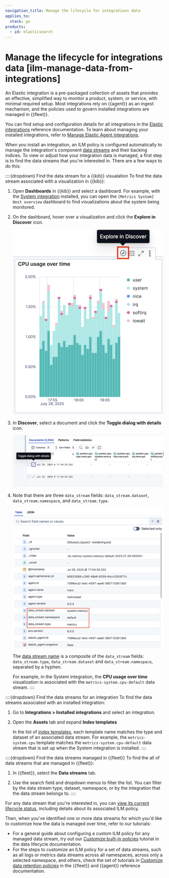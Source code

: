 ```yaml
---
navigation_title: Manage the lifecycle for integrations data
applies_to:
  stack: ga
products:
  - id: elasticsearch
---
```


# Manage the lifecycle for integrations data [ilm-manage-data-from-integrations]

An Elastic integration is a pre-packaged collection of assets that provides an effective, simplified way to monitor a product, system, or service, with minimal required setup. Most integrations rely on {{agent}} as an ingest mechanism, and the policies used to govern installed integrations are managed in {{fleet}}.

You can find setup and configuration details for all integrations in the [Elastic integrations](https://docs.elastic.co/en/integrations) reference documentation. To learn about managing your installed integrations, refer to [Manage Elastic Agent integrations](/reference/fleet/manage-integrations.md).

When you install an integration, an ILM policy is configured automatically to manage the integration's component [data streams](/manage-data/data-store/data-streams.md) and their backing indices. To view or adjust how your integration data is managed, a first step is to find the data streams that you're interested in. There are a few ways to do this:

::::{dropdown} Find the data stream for a {{kib}} visualation
To find the data stream associated with a visualization in {{kib}}:

1. Open **Dashboards** in {{kib}} and select a dashboard. For example, with the [System integration](integration-docs://reference/system.md) installed, you can open the `[Metrics System] Host overview` dashboard to find visualizations about the system being monitored.

1. On the dashboard, hover over a visualization and click the **Explore in Discover** icon.

    ![Explore in discover](/manage-data/images/ilm-explore-in-discover.png "")

1. In **Discover**, select a document and click the **Toggle dialog with details** icon.

    ![Toggle dialog with details](/manage-data/images/ilm-toggle-document-details.png "")

1. Note that there are three `data_stream` fields: `data_stream.dataset`, `data_stream.namespace`, and `data_stream.type`.

    ![Toggle dialog with details](/manage-data/images/ilm-document-data-stream.png "")

    The [data stream name](/reference/fleet/data-streams.md#data-streams-naming-scheme) is a composite of the `data_stream` fields: `data_stream.type`, `data_stream.dataset` and `data_stream.namespace`, separated by a hyphen. 

    For example, in the System integration, the **CPU usage over time** visualization is associated with the `metrics-system.cpu-default` data stream.
::::

::::{dropdown} Find the data streams for an integration
To find the data streams associated with an installed integration:

1. Go to **Integrations > Installed integrations** and select an integration.

1. Open the **Assets** tab and expand **Index templates**

   In the list of [index templates](/manage-data/data-store/templates.md), each template name matches the type and dataset of an associated data stream. For example, the `metrics-system.cpu` template matches the `metrics-system.cpu-default` data stream that is set up when the System integration is installed.
::::

::::{dropdown} Find the data streams managed in {{fleet}}
To find the all of data streams that are managed in {{fleet}}:

1. In {{fleet}}, select the **Data streams** tab.

1. Use the search field and dropdown menus to filter the list. You can filter by the data stream type, dataset, namespace, or by the integration that the data stream belongs to.
::::

For any data stream that you're interested in, you can [view its current lifecycle status](/manage-data/lifecycle/index-lifecycle-management/policy-view-status.md), including details about its associated ILM policy. 

Then, when you've identified one or more data streams for which you'd like to customize how the data is managed over time, refer to our tutorials:

* For a general guide about configuring a custom ILM policy for any managed data stream, try out our [Customize built-in policies](/manage-data/lifecycle/index-lifecycle-management/tutorial-customize-built-in-policies.md) tutorial in the data lifecycle documentation.
* For the steps to customize an ILM policy for a set of data streams, such as all logs or metrics data streams across all namespaces, across only a selected namespace, and others, check the set of tutorials in [Customize data retention policies](/reference/fleet/data-streams-ilm-tutorial.md) in the {{fleet}} and {{agent}} reference documentation.
